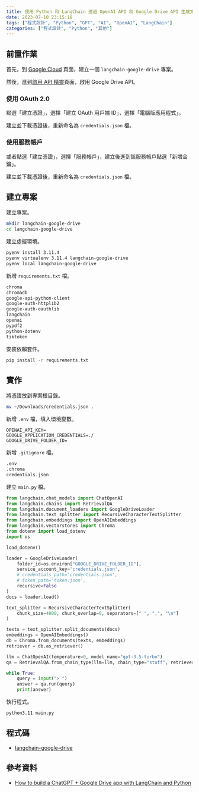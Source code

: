 ```yaml
---
title: 使用 Python 和 LangChain 透過 OpenAI API 和 Google Drive API 生成文字補全
date: 2023-07-10 23:15:18
tags: ["程式設計", "Python", "GPT", "AI", "OpenAI", "LangChain"]
categories: ["程式設計", "Python", "其他"]
---
```


## 前置作業

首先，到 [Google Cloud](https://console.cloud.google.com/projectcreate) 頁面，建立一個 `langchain-google-drive` 專案。

然後，進到[啟用 API 精靈](https://console.cloud.google.com/projectselector2/apis/enableflow)頁面，啟用 Google Drive API。

### 使用 OAuth 2.0

點選「建立憑證」，選擇「建立 OAuth 用戶端 ID」，選擇「電腦版應用程式」。

建立並下載憑證後，重新命名為 `credentials.json` 檔。

### 使用服務帳戶

或者點選「建立憑證」，選擇「服務帳戶」，建立後進到該服務帳戶點選「新增金鑰」。

建立並下載憑證後，重新命名為 `credentials.json` 檔。

## 建立專案

建立專案。

```bash
mkdir langchain-google-drive
cd langchain-google-drive
```

建立虛擬環境。

```bash
pyenv install 3.11.4
pyenv virtualenv 3.11.4 langchain-google-drive
pyenv local langchain-google-drive
```

新增 `requirements.txt` 檔。

```txt
chroma
chromadb
google-api-python-client
google-auth-httplib2
google-auth-oauthlib
langchain
openai
pypdf2
python-dotenv
tiktoken
```

安裝依賴套件。

```bash
pip install -r requirements.txt
```

## 實作

將憑證放到專案根目錄。

```bash
mv ~/Downloads/credentials.json .
```

新增 `.env` 檔，填入環境變數。

```env
OPENAI_API_KEY=
GOOGLE_APPLICATION_CREDENTIALS=./
GOOGLE_DRIVE_FOLDER_ID=
```

新增 `.gitignore` 檔。

```bash
.env
.chroma
credentials.json
```

建立 `main.py` 檔。

```py
from langchain.chat_models import ChatOpenAI
from langchain.chains import RetrievalQA
from langchain.document_loaders import GoogleDriveLoader
from langchain.text_splitter import RecursiveCharacterTextSplitter
from langchain.embeddings import OpenAIEmbeddings
from langchain.vectorstores import Chroma
from dotenv import load_dotenv
import os

load_dotenv()

loader = GoogleDriveLoader(
    folder_id=os.environ["GOOGLE_DRIVE_FOLDER_ID"],
    service_account_key='credentials.json',
    # credentials_path='credentials.json',
    # token_path='token.json',
    recursive=False
)
docs = loader.load()

text_splitter = RecursiveCharacterTextSplitter(
    chunk_size=4000, chunk_overlap=0, separators=[" ", ",", "\n"]
)

texts = text_splitter.split_documents(docs)
embeddings = OpenAIEmbeddings()
db = Chroma.from_documents(texts, embeddings)
retriever = db.as_retriever()

llm = ChatOpenAI(temperature=0, model_name="gpt-3.5-turbo")
qa = RetrievalQA.from_chain_type(llm=llm, chain_type="stuff", retriever=retriever)

while True:
    query = input("> ")
    answer = qa.run(query)
    print(answer)
```

執行程式。

```bash
python3.11 main.py
```

## 程式碼

- [langchain-google-drive](https://github.com/memochou1993/langchain-google-drive)

## 參考資料

- [How to build a ChatGPT + Google Drive app with LangChain and Python](https://www.haihai.ai/gpt-gdrive/)
